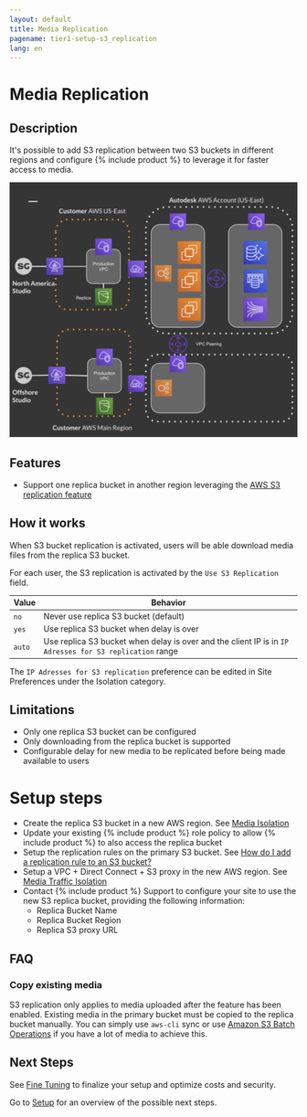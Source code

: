 ```yaml
---
layout: default
title: Media Replication
pagename: tier1-setup-s3_replication
lang: en
---
```


# Media Replication

## Description

It's possible to add S3 replication between two S3 buckets in different regions and configure {% include product %} to leverage it for faster access to media.

![S3 Replication Diagram](../images/tier1-s3-replication.png)

## Features

- Support one replica bucket in another region leveraging the [AWS S3 replication feature](https://docs.aws.amazon.com/AmazonS3/latest/dev/replication.html)

## How it works

When S3 bucket replication is activated, users will be able download media files from the replica S3 bucket.

For each user, the S3 replication is activated by the `Use S3 Replication` field.

| Value  | Behavior                                                                                                |
| ------ | ------------------------------------------------------------------------------------------------------- |
| `no`   | Never use replica S3 bucket (default)                                                                   |
| `yes`  | Use replica S3 bucket when delay is over                                                                |
| `auto` | Use replica S3 bucket when delay is over and the client IP is in `IP Adresses for S3 replication` range |

The `IP Adresses for S3 replication` preference can be edited in Site Preferences under the Isolation category.

## Limitations

- Only one replica S3 bucket can be configured
- Only downloading from the replica bucket is supported
- Configurable delay for new media to be replicated before being made available to users

# Setup steps

- Create the replica S3 bucket in a new AWS region. See [Media Isolation](./s3_bucket.md)
- Update your existing {% include product %} role policy to allow {% include product %} to also access the replica bucket
- Setup the replication rules on the primary S3 bucket. See [How do I add a replication rule to an S3 bucket?](https://docs.aws.amazon.com/AmazonS3/latest/user-guide/enable-replication.html#enable-replication-add-rule)
- Setup a VPC + Direct Connect + S3 proxy in the new AWS region. See [Media Traffic Isolation](./media_segregation.md)
- Contact {% include product %} Support to configure your site to use the new S3 replica bucket, providing the following information:
  - Replica Bucket Name
  - Replica Bucket Region
  - Replica S3 proxy URL

## FAQ

### Copy existing media

S3 replication only applies to media uploaded after the feature has been enabled. Existing media in the primary bucket must be copied to the replica bucket manually. You can simply use `aws-cli` sync or use [Amazon S3 Batch Operations](https://aws.amazon.com/s3/features/batch-operations/) if you have a lot of media to achieve this.

## Next Steps

See [Fine Tuning](./tuning.md) to finalize your setup and optimize costs and security.

Go to [Setup](./setup.md) for an overview of the possible next steps.
